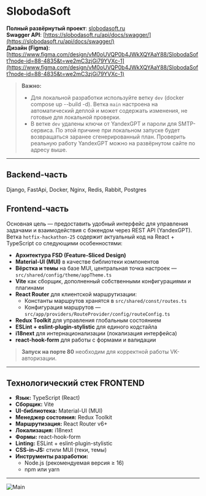 # SlobodaSoft

**Полный развёрнутый проект**: [slobodasoft.ru](https://slobodasoft.ru)  
**Swagger API**: [https://slobodasoft.ru/api/docs/swagger/](https://slobodasoft.ru/api/docs/swagger/)  
**Дизайн (Figma)**: [https://www.figma.com/design/vM0oUVQP0b4JWkXQYAaY88/SlobodaSoft?node-id=88-4835&t=we2mC3zjGi79YVXc-1](https://www.figma.com/design/vM0oUVQP0b4JWkXQYAaY88/SlobodaSoft?node-id=88-4835&t=we2mC3zjGi79YVXc-1)

> **Важно:**  
> - Для локальной разработки используйте ветку `dev` (docker compose up --build -d). Ветка `main` настроена на автоматический деплой и может содержать изменения, не готовые для локальной проверки.  
> - В ветке `dev` удалены ключи от YandexGPT и пароли для SMTP-сервиса. По этой причине при локальном запуске будет возвращаться заранее сгенерированный план. Проверить реальную работу YandexGPT можно на развёрнутом сайте по адресу выше.

---
## Backend-часть
Django, FastApi, Docker, Nginx, Redis, Rabbit, Postgres

## Frontend-часть

Основная цель — предоставить удобный интерфейс для управления задачами и взаимодействия с бэкендом через REST API (YandexGPT).  
Ветка `hotfix-hackathon-25` содержит актуальный код на React + TypeScript со следующими особенностями:

- **Архитектура FSD (Feature-Sliced Design)**  
- **Material-UI (MUI)** в качестве библиотеки компонентов  
- **Вёрстка и темы** на базе MUI, центральная точка настроек — `src/shared/config/theme/appTheme.ts`  
- **Vite** как сборщик, дополненный собственными конфигурациями и плагинами  
- **React Router** для клиентской маршрутизации:  
  - Константы маршрутов хранятся в `src/shared/const/routes.ts`  
  - Конфигурация маршрутов — `src/app/providers/RouteProvider/config/routeConfig.ts`  
- **Redux Toolkit** для управления глобальным состоянием  
- **ESLint + eslint-plugin-stylistic** для единого кодстайла  
- **i18next** для интернационализации (локализация интерфейса)  
- **react-hook-form** для работы с формами и валидации  

> **Запуск на порте 80** необходим для корректной работы VK-авторизации.

---

## Технологический стек FRONTEND

- **Язык:** TypeScript (React)  
- **Сборщик:** Vite  
- **UI-библиотека:** Material-UI (MUI)  
- **Менеджер состояния:** Redux Toolkit  
- **Маршрутизация:** React Router v6+  
- **Локализация:** i18next  
- **Формы:** react-hook-form  
- **Linting:** ESLint + eslint-plugin-stylistic  
- **CSS-in-JS:** стили MUI (теки, темы)  
- **Инструменты разработки:**  
  - Node.js (рекомендуемая версия ≥ 16)  
  - npm или yarn
---
![Main](https://github.com/user-attachments/assets/84e30ece-0712-468d-b200-a468eef922a1)

